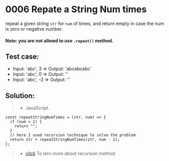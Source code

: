 # 0006 Repate a String Num times

repeat  a given string `str` for `num` of times, and return empty in case the num is zero or negative number. 

#### Note: you are not allowd to use `.repeat()` method.

## Test case:

- Input: 'abc', 3 => Output: 'abcabcabc'
- Input: 'abc', 0 => Output: ''
- Input: 'abc', -2 => Output: ''

## Solution:

>- JavaScript.

```
const repeatStringNumTimes = (str, num) => {
  if (num < 1) {
    return "";
  }
  // here I used recursion technique to solve the problem
  return str + repeatStringNumTimes(str, num - 1);
};
```

>- [click](https://www.khanacademy.org/computing/computer-science/algorithms/recursive-algorithms/a/recursion) To lern more about recursion method 
